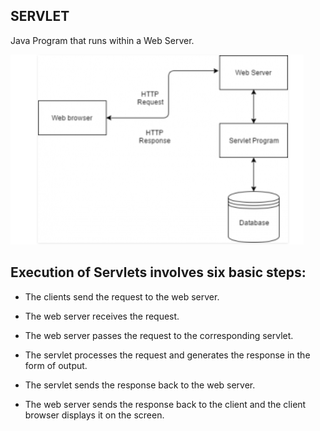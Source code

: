 ## SERVLET

Java Program that runs within a Web Server.

![](https://github.com/Isha307/Servlet/blob/main/Img/Servlet.png)

## Execution of Servlets involves six basic steps:

* The clients send the request to the web server.

* The web server receives the request.

* The web server passes the request to the corresponding servlet.

* The servlet processes the request and generates the response in the form of output.

* The servlet sends the response back to the web server.

* The web server sends the response back to the client and the client browser displays it on the screen.

